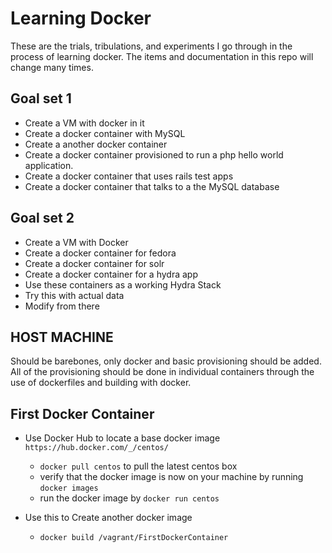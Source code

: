 # Learning Docker

These are the trials, tribulations, and experiments I go through in the process of learning docker.  The items and documentation in this repo will change many times.

## Goal set 1

- Create a VM with docker in it
- Create a docker container with MySQL
- Create a another docker container
- Create a docker container provisioned to run a php hello world application.  
- Create a docker container that uses rails test apps
- Create a docker container that talks to a the MySQL database

## Goal set 2

- Create a VM with Docker
- Create a docker container for fedora
- Create a docker container for solr
- Create a docker container for a hydra app
- Use these containers as a working Hydra Stack
- Try this with actual data
- Modify from there  


## HOST MACHINE

Should be barebones, only docker and basic provisioning should be added.
All of the provisioning should be done in individual containers through the use of dockerfiles and building with docker.  

## First Docker Container

- Use Docker Hub to locate a base docker image `https://hub.docker.com/_/centos/`
  - `docker pull centos` to pull the latest centos box
  - verify that the docker image is now on your machine by running `docker images`
  - run the docker image by `docker run centos`

- Use this to Create another docker image
  - `docker build /vagrant/FirstDockerContainer`
